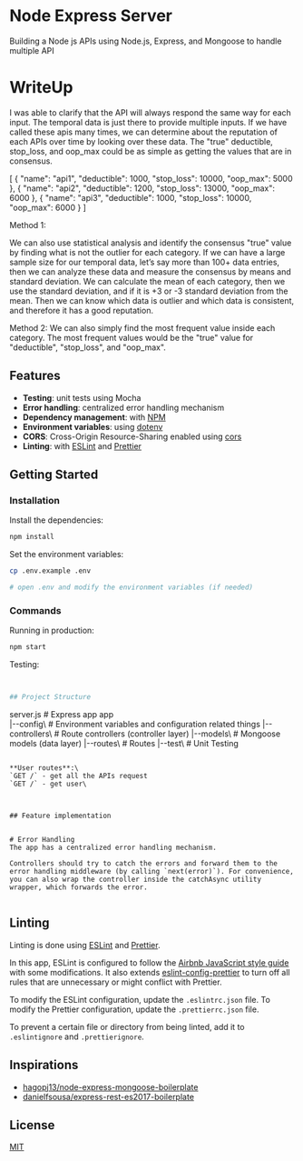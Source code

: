 # Node Express Server

Building a Node js APIs using Node.js, Express, and Mongoose to handle multiple API


# WriteUp

I was able to clarify that the API will always respond the same way for each input. The temporal data is just there to provide multiple inputs.
If we have called these apis many times, we can determine about the reputation of each APIs over time by looking over these data.
The "true" deductible, stop_loss, and oop_max could be as simple as getting the values that are in consensus.

[
    {
        "name": "api1",
        "deductible": 1000,
        "stop_loss": 10000,
        "oop_max": 5000
    },
    {
        "name": "api2",
        "deductible": 1200,
        "stop_loss": 13000,
        "oop_max": 6000
    },
    {
        "name": "api3",
        "deductible": 1000,
        "stop_loss": 10000,
        "oop_max": 6000
    }
]

Method 1:

We can also use statistical analysis and identify the consensus "true" value by finding what is not the outlier for each category. If we can have a large sample size for our temporal data, let’s say more than 100+ data entries, then we can analyze these data and measure the consensus by means and standard deviation.  We can calculate the mean of each category, then we use the standard deviation, and if it is +3 or -3 standard deviation from the mean. Then we can know which data is outlier and which data is consistent, and therefore it has a good reputation.

Method 2:
We can also simply find the most frequent value inside each category. The most frequent values would be  the "true" value for "deductible", "stop_loss", and "oop_max".

## Features

- **Testing**: unit tests using Mocha
- **Error handling**: centralized error handling mechanism
- **Dependency management**: with [NPM](https://npm.com)
- **Environment variables**: using [dotenv](https://github.com/motdotla/dotenv)
- **CORS**: Cross-Origin Resource-Sharing enabled using [cors](https://github.com/expressjs/cors)
- **Linting**: with [ESLint](https://eslint.org) and [Prettier](https://prettier.io)

## Getting Started

### Installation

Install the dependencies:

```bash
npm install
```

Set the environment variables:

```bash
cp .env.example .env

# open .env and modify the environment variables (if needed)
```

### Commands

Running in production:

```bash
npm start
```

Testing:

```bash


## Project Structure

```
server.js           # Express app
app\
 |--config\         # Environment variables and configuration related things
 |--controllers\    # Route controllers (controller layer)
 |--models\         # Mongoose models (data layer)
 |--routes\         # Routes
 |--test\           # Unit Testing


```

**User routes**:\
`GET /` - get all the APIs request
`GET /` - get user\



## Feature implementation


# Error Handling
The app has a centralized error handling mechanism.

Controllers should try to catch the errors and forward them to the error handling middleware (by calling `next(error)`). For convenience, you can also wrap the controller inside the catchAsync utility wrapper, which forwards the error.


```


## Linting

Linting is done using [ESLint](https://eslint.org/) and [Prettier](https://prettier.io).

In this app, ESLint is configured to follow the [Airbnb JavaScript style guide](https://github.com/airbnb/javascript/tree/master/packages/eslint-config-airbnb-base) with some modifications. It also extends [eslint-config-prettier](https://github.com/prettier/eslint-config-prettier) to turn off all rules that are unnecessary or might conflict with Prettier.

To modify the ESLint configuration, update the `.eslintrc.json` file. To modify the Prettier configuration, update the `.prettierrc.json` file.

To prevent a certain file or directory from being linted, add it to `.eslintignore` and `.prettierignore`.


## Inspirations
- [hagopj13/node-express-mongoose-boilerplate](node-express-mongoose-boilerplate)
- [danielfsousa/express-rest-es2017-boilerplate](https://github.com/danielfsousa/express-rest-es2017-boilerplate)

## License

[MIT](LICENSE)
